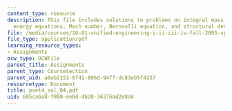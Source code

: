 ```yaml
---
content_type: resource
description: This file includes solutions to problems on integral mass, momentum,
  energy equations, Mach number, Bernoulli equation, and structural design.
file: /media/courses/16-01-unified-engineering-i-ii-iii-iv-fall-2005-spring-2006/605ca6a8f800ee0d4b2034376ad2e8d4_pset4_sol_04.pdf
file_type: application/pdf
learning_resource_types:
- Assignments
ocw_type: OCWFile
parent_title: Assignments
parent_type: CourseSection
parent_uid: a6eb2151-6f41-806d-94ff-dc83eb5f4337
resourcetype: Document
title: pset4_sol_04.pdf
uid: 605ca6a8-f800-ee0d-4b20-34376ad2e8d4
---
```

